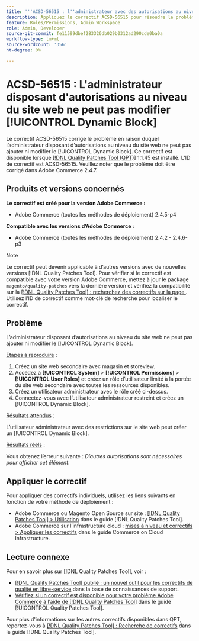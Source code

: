 ```yaml
---
title: '''ACSD-56515 : l''administrateur avec des autorisations au niveau du site web ne peut pas modifier [!UICONTROL Dynamic Block]'''
description: Appliquez le correctif ACSD-56515 pour résoudre le problème Adobe Commerce en raison duquel l’administrateur avec des autorisations au niveau du site web ne peut pas ajouter ni modifier le [!UICONTROL Dynamic Block].
feature: Roles/Permissions, Admin Workspace
role: Admin, Developer
source-git-commit: fe11599dbef283326db029b0312ad290cde0ba0a
workflow-type: tm+mt
source-wordcount: '356'
ht-degree: 0%

---
```


# ACSD-56515 : L&#39;administrateur disposant d&#39;autorisations au niveau du site web ne peut pas modifier [!UICONTROL Dynamic Block]

Le correctif ACSD-56515 corrige le problème en raison duquel l’administrateur disposant d’autorisations au niveau du site web ne peut pas ajouter ni modifier le [!UICONTROL Dynamic Block]. Ce correctif est disponible lorsque [[!DNL Quality Patches Tool (QPT)]](https://experienceleague.adobe.com/en/docs/commerce-knowledge-base/kb/announcements/commerce-announcements/magento-quality-patches-released-new-tool-to-self-serve-quality-patches) 1.1.45 est installé. L’ID de correctif est ACSD-56515. Veuillez noter que le problème doit être corrigé dans Adobe Commerce 2.4.7.

## Produits et versions concernés

**Le correctif est créé pour la version Adobe Commerce :**

* Adobe Commerce (toutes les méthodes de déploiement) 2.4.5-p4

**Compatible avec les versions d’Adobe Commerce :**

* Adobe Commerce (toutes les méthodes de déploiement) 2.4.2 - 2.4.6-p3

>[!NOTE]
>
>Le correctif peut devenir applicable à d’autres versions avec de nouvelles versions [!DNL Quality Patches Tool]. Pour vérifier si le correctif est compatible avec votre version Adobe Commerce, mettez à jour le package `magento/quality-patches` vers la dernière version et vérifiez la compatibilité sur la [[!DNL Quality Patches Tool] : recherchez des correctifs sur la page ](https://experienceleague.adobe.com/tools/commerce-quality-patches/index.html). Utilisez l’ID de correctif comme mot-clé de recherche pour localiser le correctif.

## Problème

L’administrateur disposant d’autorisations au niveau du site web ne peut pas ajouter ni modifier le [!UICONTROL Dynamic Block].

<u>Étapes à reproduire</u> :

1. Créez un site web secondaire avec magasin et storeview.
1. Accédez à **[!UICONTROL System]** > **[!UICONTROL Permissions]** > **[!UICONTROL User Roles]** et créez un rôle d’utilisateur limité à la portée du site web secondaire avec toutes les ressources disponibles.
1. Créez un utilisateur administrateur avec le rôle créé ci-dessus.
1. Connectez-vous avec l’utilisateur administrateur restreint et créez un [!UICONTROL Dynamic Block].

<u>Résultats attendus</u> :

L’utilisateur administrateur avec des restrictions sur le site web peut créer un [!UICONTROL Dynamic Block].

<u>Résultats réels</u> :

Vous obtenez l’erreur suivante : *D’autres autorisations sont nécessaires pour afficher cet élément*.

## Appliquer le correctif

Pour appliquer des correctifs individuels, utilisez les liens suivants en fonction de votre méthode de déploiement :

* Adobe Commerce ou Magento Open Source sur site : [[!DNL Quality Patches Tool] > Utilisation](/help/tools/quality-patches-tool/usage.md) dans le guide [!DNL Quality Patches Tool].
* Adobe Commerce sur l’infrastructure cloud : [mises à niveau et correctifs > Appliquer les correctifs](https://experienceleague.adobe.com/docs/commerce-cloud-service/user-guide/develop/upgrade/apply-patches.html) dans le guide Commerce on Cloud Infrastructure.

## Lecture connexe

Pour en savoir plus sur [!DNL Quality Patches Tool], voir :

* [[!DNL Quality Patches Tool] publié : un nouvel outil pour les correctifs de qualité en libre-service](https://experienceleague.adobe.com/en/docs/commerce-knowledge-base/kb/announcements/commerce-announcements/magento-quality-patches-released-new-tool-to-self-serve-quality-patches) dans la base de connaissances de support.
* [Vérifiez si un correctif est disponible pour votre problème Adobe Commerce à l’aide de  [!DNL Quality Patches Tool]](/help/tools/quality-patches-tool/patches-available-in-qpt/check-patch-for-magento-issue-with-magento-quality-patches.md) dans le guide [!UICONTROL Quality Patches Tool].


Pour plus d&#39;informations sur les autres correctifs disponibles dans QPT, reportez-vous à [[!DNL Quality Patches Tool] : Recherche de correctifs](https://experienceleague.adobe.com/tools/commerce-quality-patches/index.html) dans le guide [!DNL Quality Patches Tool].
